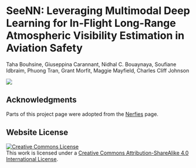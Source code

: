 # SeeNN: Leveraging Multimodal Deep Learning for In-Flight Long-Range Atmospheric Visibility Estimation in Aviation Safety
Taha Bouhsine, Giuseppina Carannant, Nidhal C. Bouaynaya, Soufiane Idbraim, Phuong Tran, Grant Morfit, Maggie Mayfield, Charles Cliff Johnson

![](https://mlnomadpy.github.io/seeNN-paper/static/images/SeeNN_Expanded.png)



## Acknowledgments
Parts of this project page were adopted from the [Nerfies](https://nerfies.github.io/) page.

## Website License
<a rel="license" href="http://creativecommons.org/licenses/by-sa/4.0/"><img alt="Creative Commons License" style="border-width:0" src="https://i.creativecommons.org/l/by-sa/4.0/88x31.png" /></a><br />This work is licensed under a <a rel="license" href="http://creativecommons.org/licenses/by-sa/4.0/">Creative Commons Attribution-ShareAlike 4.0 International License</a>.
